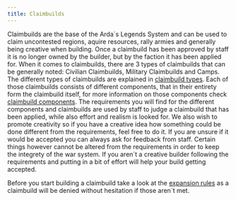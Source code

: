 ```yaml
---
title: Claimbuilds
---
```


Claimbuilds are the base of the Arda´s Legends System and can be used to claim uncontested regions, aquire resources, rally armies and generally being creative when building.
Once a claimbuild has been approved by staff it is no longer owned by the builder, but by the faction it has been applied for.
When it comes to claimbuilds, there are 3 types of claimbuilds that can be generally noted: Civilian Claimbuilds, Military Claimbuilds and Camps. The different types of claimbuilds are explained in [claimbuild types](docs/Claimbuilds/claimbuildTypes.md).
Each of those claimbuilds consists of different components, that in their entirety form the claimbuild itself, for more information on those components check [claimbuild components](docs/Claimbuilds/claimbuildComponents.md).
The requirements you will find for the different components and claimbuilds are used by staff to judge a claimbuild that has been applied, while also effort and realism is looked for.
We also wish to promote creativity so if you have a creative idea how something could be done different from the requirements, feel free to do it. If you are unsure if it would be accepted you can always ask for feedback from staff. Certain things however cannot be altered from the requirements in order to keep the integrety of the war system.
If you aren´t a creative builder following the requirements and putting in a bit of effort will help your build getting accepted.

Before you start building a claimbuild take a look at the [expansion rules](docs/Claimbuilds/expansionRules.md) as a claimbuild will be denied without hesitation if those aren´t met.

